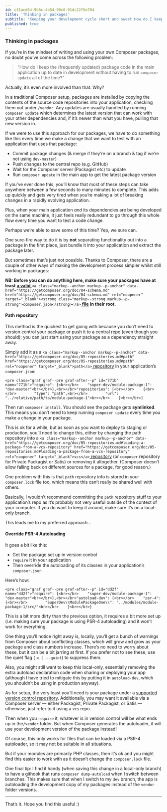 ```yaml
---
id: c31acd04-9b6c-4b54-99c8-91dc22f5e704
title: 'Thinking in packages'
subtitle: 'Keeping your development cycle short and sweet How do I keep your home-grown package code up to date in your applications during development?'
published: true
---
```




### Thinking in packages

If you’re in the mindset of writing and using your own Composer packages, no doubt you’ve come across the following problem:

> “How do I keep the (frequently updated) package code in the main application up to date in development without having to run `composer update` all of the time?”

Actually, it’s even more involved than that. Why?

In a traditional Composer setup, packages are installed by copying the contents of the source code repositories into your application, checking them out under `/vendor`. Any updates are usually handled by running `composer update` which determines the latest version that can work with your other dependencies and, if it’s newer than what you have, pulling that new version in.

If we were to use this approach for our packages, we have to do something like this every time we make a change that we want to test with an application that uses that package:

- Commit package changes (&amp; merge if they’re on a branch &amp; tag if we’re not using `dev-master`)
- Push changes to the central repo (e.g. GitHub)
- Wait for the Composer server (Packagist etc) to update
- Run `composer update` in the main app to get the latest package version

If you’ve ever done this, you’ll know that most of these steps can take anywhere between a few seconds to many minutes to complete. This adds up quickly and gets very tired when you’re making a lot of breaking changes in a rapidly evolving application.

Plus, when your main application *and* its dependencies are being developed on the same machine, it just feels really redundant to go through this whole flow every time you want to test a code change.

Perhaps we’re able to save some of this time? Yep, we sure can.

One sure-fire way to do it is by **not** separating functionality out into a package in the first place, just bundle it into your application and extract the package later.

But sometimes that’s just not possible. Thanks to Composer, there are a couple of other ways of making the development process simpler whilst still working in packages:

**NB: Before you can do anything here, make sure your packages have at least** [**a valid** ](https://getcomposer.org/doc/04-schema.md)`<a class="markup--anchor markup--p-anchor" data-href="https://getcomposer.org/doc/04-schema.md" href="https://getcomposer.org/doc/04-schema.md" rel="noopener" target="_blank"><strong class="markup--strong markup--p-strong">composer.json</strong></a>`[ **file**](https://getcomposer.org/doc/04-schema.md) **in their root.**

#### Path repository

This method is the quickest to get going with because you don’t need to version control your package or push it to a central repo (even though you should); you can just start using your package as a dependency straight away.

Simply add it as a `<a class="markup--anchor markup--p-anchor" data-href="https://getcomposer.org/doc/05-repositories.md#path" href="https://getcomposer.org/doc/05-repositories.md#path" rel="noopener" target="_blank">path</a>`[ repository](https://getcomposer.org/doc/05-repositories.md#path) in your application’s `composer.json`:

```
<pre class="graf graf--pre graf-after--p" id="771b" name="771b">"require": {<br></br>    "super-dev/module-package-1": "dev-master"<br></br>},<br></br>"repositories": [<br></br>    {<br></br>        "type": "path",<br></br>        "url": "../relative/path/to/module-package-1"<br></br>    }<br></br>]
```

Then run `composer install`. You should see the package gets **symlinked**. This means you don’t need to keep running `composer update` every time you make a change in your package.

This is ok for a while, but as soon as you want to deploy to staging or production, you’ll need to change this, either by changing the path repository into a `<a class="markup--anchor markup--p-anchor" data-href="https://getcomposer.org/doc/05-repositories.md#loading-a-package-from-a-vcs-repository" href="https://getcomposer.org/doc/05-repositories.md#loading-a-package-from-a-vcs-repository" rel="noopener" target="_blank">vcs</a>`[ repository](https://getcomposer.org/doc/05-repositories.md#loading-a-package-from-a-vcs-repository) (or `composer` repository for Private Packagist or Satis) or removing it altogether. (Composer doesn’t allow falling back on different sources for a package, for good reason.)

One problem with this is that `path` repository info is stored in your `composer.lock` file too, which means this can’t really be shared well with others.

Basically, I wouldn’t recommend committing the `path` repository stuff to your application’s repo as it’s probably not very useful outside of the context of your computer. If you do want to keep it around, make sure it’s on a local-only branch.

This leads me to my preferred approach…

#### Override PSR-4 Autoloading

It goes a bit like this:

- Get the package set up in version control
- `require` it in your application
- Then override the autoloading of its classes in your application’s `composer.json`

Here’s how:

```
<pre class="graf graf--pre graf-after--p" id="dd2f" name="dd2f">"require": {<br></br>    "super-dev/module-package-1": "dev-master"<br></br>},<br></br>"autoload-dev": {<br></br>    "psr-4": {<br></br>        "SuperDev\\ModulePackageOne\\": "../modules/module-package-1/src/"<br></br>    }<br></br>}
```

This is a bit more dirty than the previous option, it requires a bit more set up (i.e. making sure your package is using PSR-4 autoloading) and it won’t work for everything.

One thing you’ll notice right away is, locally, you’ll get a bunch of warnings from Composer about conflicting classes, which will grow and grow as your package and class numbers increase. There’s no need to worry about these, but it can be a bit jarring at first. If you prefer not to see these, use the quiet flag (`-q | —-quiet`) to suppress them.

Also, you might still want to keep this local-only, essentially removing the extra autoload declaration code when sharing or deploying your app (although I have tried to mitigate this by putting it in `autoload-dev`, which you shouldn’t be using in production anyway).

As for setup, the very least you’ll need is your package under a [supported version control repository](https://getcomposer.org/doc/05-repositories.md#git-alternatives). Additionally, you may want it available via a Composer server — either Packagist, Private Packagist, or Satis — otherwise, just refer to it using a `vcs` repo.

Then when you `require` it, whatever is in version control will be what ends up in the`/vendor` folder. But when Composer generates the autoloader, it will use your development version of the package instead!

Of course, this only works for files that can be loaded via a PSR-4 autoloader, so it may not be suitable in all situations.

But if your modules are primarily PHP classes, then it’s ok and you might find this easier to work with as it doesn’t change the `composer.lock` file.

One final tip: I find it handy (when saving this change in a local-only branch) to have a githook that runs `composer dump-autoload` when I switch between branches. This makes sure that when I switch to my `dev` branch, the app is autoloading the development copy of my packages instead of the `vendor` folder versions.





---



That’s it. Hope you find this useful :)

